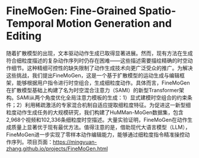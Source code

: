 # FineMoGen: Fine-Grained Spatio-Temporal Motion Generation and Editing

随着扩散模型的出现，文本驱动动作生成已取得显著进展。然而，现有方法在生成符合细粒度描述的复杂动作序列时仍存在困难——这些描述需要描绘精确的时空动作细节。这种精细可控性的缺失限制了动作生成技术向更广泛受众的推广。为解决这些挑战，我们提出FineMoGen，这是一个基于扩散模型的运动生成与编辑框架，能够根据用户指令进行时空组合，生成细粒度动作。具体而言，FineMoGen在扩散模型基础上构建了名为时空混合注意力（SAMI）的新型Transformer架构。SAMI从两个角度优化全局注意力模板的生成：1）显式建模时空组合的约束条件；2）利用稀疏激活的专家混合机制自适应提取细粒度特征。为促进这一新型细粒度动作生成任务的大规模研究，我们构建了HuMMan-MoGen数据集，包含2,968个视频和102,336条细粒度时空描述。大量实验证明，FineMoGen在动作生成质量上显著优于现有最优方法。值得注意的是，借助现代大语言模型（LLM），FineMoGen进一步实现了零样本动作编辑能力，能够通过细粒度指令精准操控动作序列。项目页面：https://mingyuan-zhang.github.io/projects/FineMoGen.html